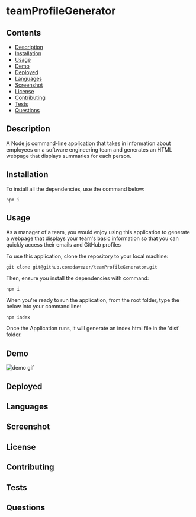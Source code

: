 # teamProfileGenerator

## Contents
- [Description](#Description)
- [Installation](#Installation)
- [Usage](#Usage)
- [Demo](#Demo)
- [Deployed](#Deployed)
- [Languages](#Languages)
- [Screenshot](#Screenshot)
- [License](License)
- [Contributing](#Contributing)
- [Tests](#Tests)
- [Questions](#Questions)

## Description

A Node.js command-line application that takes in information about employees on a software engineering team and generates an HTML webpage that displays summaries for each person.

## Installation

To install all the dependencies, use the command below:

    npm i

## Usage

As a manager of a team, you would enjoy using this application to generate a webpage that displays your team's basic information so that you can quickly access their emails and GitHub profiles

To use this application, clone the repository to your local machine:

    git clone git@github.com:davezer/teamProfileGenerator.git

Then, ensure you install the dependencies with command:

    npm i

When you're ready to run the application, from the root folder, type the below into your command line:

    npm index

Once the Application runs, it will generate an index.html file in the 'dist' folder. 

## Demo

![demo gif](https://github.com/davezer/teamProfileGenerator/blob/main/src/img/teamGeneratorDemo.gif?raw=true)


## Deployed

## Languages

## Screenshot

## License

## Contributing

## Tests

## Questions
